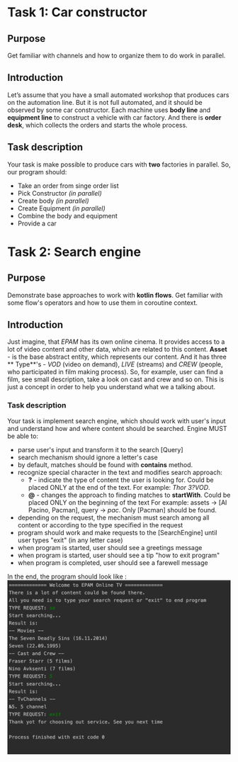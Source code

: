 # Task 1: Car constructor

## Purpose

Get familiar with channels and how to organize them to do work in parallel.

## Introduction

Let’s assume that you have a small automated workshop that produces cars on the automation line. But it is not full
automated, and it should be observed by some car constructor. Each machine uses **body line** and **equipment line** to
construct a vehicle with car factory. And there is **order desk**, which collects the orders and starts the whole
process.

## Task description

Your task is make possible to produce cars with **two** factories in parallel. So, our program should:

* Take an order from singe order list
* Pick Constructor _(in parallel)_
* Create body _(in parallel)_
* Create Equipment _(in parallel)_
* Combine the body and equipment
* Provide a car

# Task 2: Search engine

## Purpose

Demonstrate base approaches to work with **kotlin flows**. Get familiar with some flow's operators and how to use them
in coroutine context.

## Introduction

Just imagine, that _EPAM_ has its own online cinema. It provides access to a lot of video content and other data, which
are related to this content. **Asset** - is the base abstract entity, which represents our content. And it has three **
Type**'s -
_VOD_ (video on demand), _LIVE_ (streams) and _CREW_ (people, who participated in film making process). So, for example,
user can find a film, see small description, take a look on cast and crew and so on. This is just a concept in order to
help you understand what we a talking about.

### Task description

Your task is implement search engine, which should work with user's input and understand how and where content should be
searched. Engine MUST be able to:

* parse user's input and transform it to the search [Query]
* search mechanism should ignore a letter's case
* by default, matches should be found with **contains** method.
* recognize special character in the text and modifies search approach:
    * **?** - indicate the type of content the user is looking for. Could be placed ONLY at the end of the text. For
      example: _Thor 3?VOD_.
    * **@** - changes the approach to finding matches to **startWith**. Could be placed ONLY on the beginning of the
      text For example:
      assets -> [Al Pacino, Pacman], query -> _pac_. Only [Pacman] should be found.
* depending on the request, the mechanism must search among all content or according to the type specified in the
  request
* program should work and make requests to the [SearchEngine] until user types "exit" (in any letter case)
* when program is started, user should see a greetings message
* when program is started, user should see a tip "how to exit program"
* when program is completed, user should see a farewell message

In the end, the program should look like :
![alt text](<./src/main/kotlin/com/epam/functions/task2/screenshot/example.png>) 

